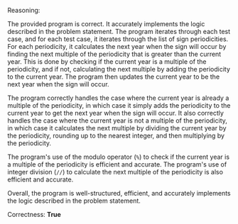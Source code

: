 Reasoning:

The provided program is correct. It accurately implements the logic described in the problem statement. The program iterates through each test case, and for each test case, it iterates through the list of sign periodicities. For each periodicity, it calculates the next year when the sign will occur by finding the next multiple of the periodicity that is greater than the current year. This is done by checking if the current year is a multiple of the periodicity, and if not, calculating the next multiple by adding the periodicity to the current year. The program then updates the current year to be the next year when the sign will occur.

The program correctly handles the case where the current year is already a multiple of the periodicity, in which case it simply adds the periodicity to the current year to get the next year when the sign will occur. It also correctly handles the case where the current year is not a multiple of the periodicity, in which case it calculates the next multiple by dividing the current year by the periodicity, rounding up to the nearest integer, and then multiplying by the periodicity.

The program's use of the modulo operator (`%`) to check if the current year is a multiple of the periodicity is efficient and accurate. The program's use of integer division (`//`) to calculate the next multiple of the periodicity is also efficient and accurate.

Overall, the program is well-structured, efficient, and accurately implements the logic described in the problem statement.

Correctness: **True**